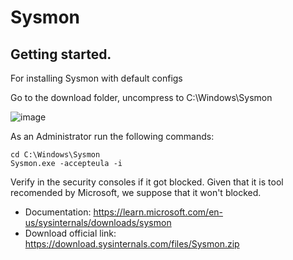 # Sysmon

## Getting started.
For installing Sysmon with default configs

Go to the download folder, uncompress to C:\\Windows\\Sysmon

![image](https://github.com/user-attachments/assets/9251f29d-31f2-499f-8202-c6177c193a86)

As an Administrator run the following commands: 

```cmd.exe
cd C:\Windows\Sysmon
Sysmon.exe -accepteula -i
```

Verify in the security consoles if it got blocked. Given that it is tool recomended by Microsoft, we suppose that it won't blocked. 

* Documentation: https://learn.microsoft.com/en-us/sysinternals/downloads/sysmon
* Download official link: https://download.sysinternals.com/files/Sysmon.zip

